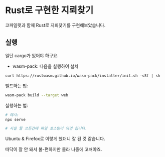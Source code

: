# Rust로 구현한 지뢰찾기

코파일럿과 함께 Rust로 지뢰찾기를 구현해보았습니다.

## 실행

일단 cargo가 있어야 하구요.

* wasm-pack: 다음을 실행하여 설치

``` curl https://rustwasm.github.io/wasm-pack/installer/init.sh -sSf | sh ```

빌드하는 법:

```bash
wasm-pack build --target web
```

실행하는 법:

```bash
# 예시:
npx serve

# 사실 뭘 쓰든간에 파일 호스팅이 되면 됩니다.
```

Ubuntu & Firefox로 이렇게 했더니 잘 된 것 같습니다.

따닥이 잘 안 돼서 불-편하지만 몰라 나중에 고쳐야죠.